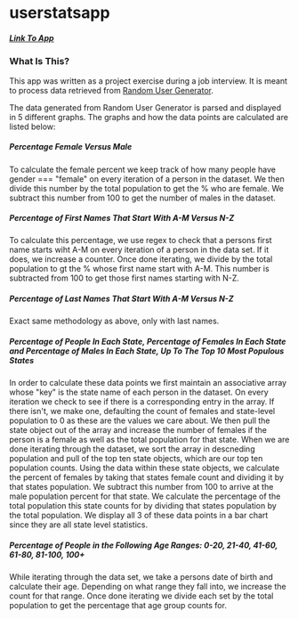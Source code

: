 # userstatsapp

##### [Link To App](https://desolate-scrubland-24450.herokuapp.com/#!/)

### What Is This?

This app was written as a project exercise during a job interview. It is meant to process data retrieved from [Random User Generator](https://randomuser.me/api/?results=10). 

The data generated from Random User Generator is parsed and displayed in 5 different graphs. The graphs and how the data points are calculated are listed below:

##### Percentage Female Versus Male
To calculate the female percent we keep track of how many people have gender === "female" on every iteration of a person in the dataset. We then divide this number by the total population to get the % who are female. We subtract this number from 100 to get the number of males in the dataset.

##### Percentage of First Names That Start With A-M Versus N-Z
To calculate this percentage, we use regex to check that a persons first name starts wiht A-M on every iteration of a person in the data set. If it does, we increase a counter. Once done iterating, we divide by the total population to gt the % whose first name start with A-M. This number is subtracted from 100 to get those first names starting with N-Z.

##### Percentage of Last Names That Start With A-M Versus N-Z
Exact same methodology as above, only with last names.

##### Percentage of People In Each State, Percentage of Females In Each State and Percentage of Males In Each State, Up To The Top 10 Most Populous States
In order to calculate these data points we first maintain an associative array whose "key" is the state name of each person in the dataset. On every iteration we check to see if there is a corresponding entry in the array. If there isn't, we make one, defaulting the count of females and state-level population to 0 as these are the values we care about. We then pull the state object out of the array and increase the number of females if the person is a female as well as the total population for that state. When we are done iterating through the dataset, we sort the array in descneding population and pull of the top ten state objects, which are our top ten population counts. Using the data within these state objects, we calculate the percent of females by taking that states female count and dividing it by that states population. We subtract this number from 100 to arrive at the male population percent for that state. We calculate the percentage of the total population this state counts for by dividing that states population by the total population. We display all 3 of these data points in a bar chart since they are all state level statistics.

##### Percentage of People in the Following Age Ranges: 0-20, 21-40, 41-60, 61-80, 81-100, 100+
While iterating through the data set, we take a persons date of birth and calculate their age. Depending on what range they fall into, we increase the count for that range. Once done iterating we divide each set by the total population to get the percentage that age group counts for.
